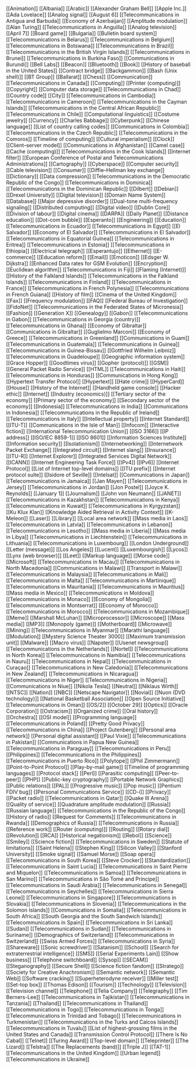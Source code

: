 [[Animation]]
[[Albania]]
[[Arabic]]
[[Alexander Graham Bell]]
[[Apple Inc.]]
[[Ada Lovelace]]
[[Analog signal]]
[[August 6]]
[[Telecommunications in Antigua and Barbuda]]
[[Economy of Azerbaijan]]
[[Amplitude modulation]]
[[Alan Turing]]
[[Telecommunications in Anguilla]]
[[Analog television]]
[[April 7]]
[[Board game]]
[[Bulgaria]]
[[Bulletin board system]]
[[Telecommunications in Belarus]]
[[Telecommunications in Belgium]]
[[Telecommunications in Botswana]]
[[Telecommunications in Brazil]]
[[Telecommunications in the British Virgin Islands]]
[[Telecommunications in Brunei]]
[[Telecommunications in Burkina Faso]]
[[Communications in Burundi]]
[[Bell Labs]]
[[Beacon]]
[[Bluetooth]]
[[Book]]
[[History of baseball in the United States]]
[[Contract bridge]]
[[Backgammon]]
[[Bash (Unix shell)]]
[[BT Group]]
[[Ballarat]]
[[Chess]]
[[Communication]]
[[Telecommunications in Canada]]
[[Computing]]
[[Printer (computing)]]
[[Copyright]]
[[Computer data storage]]
[[Telecommunications in Chad]]
[[Country code]]
[[City]]
[[Telecommunications in Cambodia]]
[[Telecommunications in Cameroon]]
[[Telecommunications in the Cayman Islands]]
[[Telecommunications in the Central African Republic]]
[[Telecommunications in Chile]]
[[Computational linguistics]]
[[Costume jewelry]]
[[Currency]]
[[Charles Babbage]]
[[Cyberpunk]]
[[Chinese language]]
[[List of country calling codes]]
[[Communications in Colombia]]
[[Telecommunications in the Czech Republic]]
[[Telecommunications in the Comoros]]
[[Timeline of computing]]
[[Cultural imperialism]]
[[Clock]]
[[Client–server model]]
[[Communications in Afghanistan]]
[[Camel case]]
[[Cache (computing)]]
[[Telecommunications in the Cook Islands]]
[[Internet filter]]
[[European Conference of Postal and Telecommunications Administrations]]
[[Cartography]]
[[Cyberspace]]
[[Computer security]]
[[Cable television]]
[[Consumer]]
[[Diffie–Hellman key exchange]]
[[Dictionary]]
[[Data compression]]
[[Telecommunications in the Democratic Republic of the Congo]]
[[Telecommunications in Dominica]]
[[Telecommunications in the Dominican Republic]]
[[Dilbert]]
[[Debian]]
[[Drexel University]]
[[Digital television]]
[[Domain Name System]]
[[Database]]
[[Major depressive disorder]]
[[Dual-tone multi-frequency signaling]]
[[Distributed computing]]
[[Digital video]]
[[Dublin Core]]
[[Division of labour]]
[[Digital cinema]]
[[DARPA]]
[[Daily Planet]]
[[Distance education]]
[[Dot-com bubble]]
[[Esperanto]]
[[Engineering]]
[[Education]]
[[Telecommunications in Ecuador]]
[[Telecommunications in Egypt]]
[[El Salvador]]
[[Economy of El Salvador]]
[[Telecommunications in El Salvador]]
[[Telecommunications in Equatorial Guinea]]
[[Telecommunications in Eritrea]]
[[Telecommunications in Estonia]]
[[Telecommunications in Ethiopia]]
[[Electrical telegraph]]
[[Esperantujo]]
[[Ethernet]]
[[E-commerce]]
[[Education reform]]
[[Email]]
[[Emoticon]]
[[Edsger W. Dijkstra]]
[[Enhanced Data rates for GSM Evolution]]
[[Encryption]]
[[Euclidean algorithm]]
[[Telecommunications in Fiji]]
[[Flaming (Internet)]]
[[History of the Falkland Islands]]
[[Telecommunications in the Falkland Islands]]
[[Telecommunications in Finland]]
[[Telecommunications in France]]
[[Telecommunications in French Polynesia]]
[[Telecommunications in French Guiana]]
[[History of film]]
[[Cinema of the United Kingdom]]
[[Fax]]
[[Frequency modulation]]
[[FAQ]]
[[Federal Bureau of Investigation]]
[[FidoNet]]
[[Telecommunications in the Federated States of Micronesia]]
[[Fashion]]
[[Generation X]]
[[Genealogy]]
[[Gabon]]
[[Telecommunications in Gabon]]
[[Telecommunications in Georgia (country)]]
[[Telecommunications in Ghana]]
[[Economy of Gibraltar]]
[[Communications in Gibraltar]]
[[Guglielmo Marconi]]
[[Economy of Greece]]
[[Telecommunications in Greenland]]
[[Communications in Guam]]
[[Telecommunications in Guatemala]]
[[Telecommunications in Guinea]]
[[Telecommunications in Guinea-Bissau]]
[[Gottfried Wilhelm Leibniz]]
[[Telecommunications in Guadeloupe]]
[[Geographic information system]]
[[Grace Hopper]]
[[Goodtimes virus]]
[[Gopher (protocol)]]
[[GSM]]
[[General Packet Radio Service]]
[[HTML]]
[[Telecommunications in Haiti]]
[[Telecommunications in Honduras]]
[[Communications in Hong Kong]]
[[Hypertext Transfer Protocol]]
[[Hypertext]]
[[Hate crime]]
[[HyperCard]]
[[House]]
[[History of the Internet]]
[[Handheld game console]]
[[Hacker ethic]]
[[Internet]]
[[Industry (economics)]]
[[Tertiary sector of the economy]]
[[Primary sector of the economy]]
[[Secondary sector of the economy]]
[[Indonesia]]
[[Telecommunications in India]]
[[Communications in Indonesia]]
[[Telecommunications in the Republic of Ireland]]
[[Telecommunications in Italy]]
[[Intellectual property]]
[[Internet Standard]]
[[ITU-T]]
[[Communications in the Isle of Man]]
[[Infocom]]
[[Interactive fiction]]
[[International Telecommunication Union]]
[[ISO 3166]]
[[IP address]]
[[ISO/IEC 8859-1]]
[[ISO 8601]]
[[Information Sciences Institute]]
[[Information security]]
[[Isolationism]]
[[Internetworking]]
[[Internetwork Packet Exchange]]
[[Integrated circuit]]
[[Internet slang]]
[[Insurance]]
[[ITU-R]]
[[Internet Explorer]]
[[Integrated Services Digital Network]]
[[ICANN]]
[[Internet Engineering Task Force]]
[[IPv4]]
[[IPv6]]
[[Internet Protocol]]
[[List of Internet top-level domains]]
[[ITU prefix]]
[[Internet protocol suite]]
[[Isidore of Seville]]
[[Intelsat]]
[[Communications in Japan]]
[[Telecommunications in Jamaica]]
[[Jan Mayen]]
[[Telecommunications in Jersey]]
[[Telecommunications in Jordan]]
[[Jon Postel]]
[[Joyce K. Reynolds]]
[[January 1]]
[[Journalism]]
[[John von Neumann]]
[[JANET]]
[[Telecommunications in Kazakhstan]]
[[Telecommunications in Kenya]]
[[Telecommunications in Kuwait]]
[[Telecommunications in Kyrgyzstan]]
[[Ku Klux Klan]]
[[Knowledge Aided Retrieval in Activity Context]]
[[K-Meleon]]
[[Laser]]
[[Library]]
[[Local area network]]
[[Mass media in Laos]]
[[Telecommunications in Latvia]]
[[Telecommunications in Lebanon]]
[[Telecommunications in Lesotho]]
[[Mass media in Liberia]]
[[Mass media in Libya]]
[[Telecommunications in Liechtenstein]]
[[Telecommunications in Lithuania]]
[[Telecommunications in Luxembourg]]
[[London Underground]]
[[Letter (message)]]
[[Los Angeles]]
[[Lucent]]
[[Luxembourgish]]
[[Lycos]]
[[Lynx (web browser)]]
[[Leet]]
[[Markup language]]
[[Morse code]]
[[Microsoft]]
[[Telecommunications in Macau]]
[[Telecommunications in North Macedonia]]
[[Communications in Malawi]]
[[Transport in Malawi]]
[[Telecommunications in Malaysia]]
[[Telecommunications in Mali]]
[[Telecommunications in Malta]]
[[Telecommunications in Martinique]]
[[Telecommunications in Mauritania]]
[[Telecommunications in Mauritius]]
[[Mass media in Mexico]]
[[Telecommunications in Moldova]]
[[Telecommunications in Monaco]]
[[Economy of Mongolia]]
[[Telecommunications in Montserrat]]
[[Economy of Morocco]]
[[Telecommunications in Morocco]]
[[Telecommunications in Mozambique]]
[[Meme]]
[[Marshall McLuhan]]
[[Microprocessor]]
[[Microscope]]
[[Mass media]]
[[MP3]]
[[Monopoly (game)]]
[[Motherboard]]
[[Microwave]]
[[Mining]]
[[Telecommunications in Myanmar]]
[[Marathi language]]
[[Modulation]]
[[Mystery Science Theater 3000]]
[[Maximum transmission unit]]
[[Malware]]
[[Macro virus]]
[[Napster]]
[[Usenet newsgroup]]
[[Telecommunications in the Netherlands]]
[[Nortel]]
[[Telecommunications in North Korea]]
[[Telecommunications in Namibia]]
[[Telecommunications in Nauru]]
[[Telecommunications in Nepal]]
[[Telecommunications in Curaçao]]
[[Telecommunications in New Caledonia]]
[[Telecommunications in New Zealand]]
[[Telecommunications in Nicaragua]]
[[Telecommunications in Niger]]
[[Telecommunications in Nigeria]]
[[Communications in Niue]]
[[Nikola Tesla]]
[[Neutral]]
[[Niklaus Wirth]]
[[NTSC]]
[[Nation]]
[[NBC]]
[[Netscape Navigator]]
[[Novial]]
[[Nuon (DVD technology)]]
[[National Basketball Association]]
[[Open Source Initiative]]
[[Telecommunications in Oman]]
[[OS/2]]
[[October 29]]
[[Optics]]
[[Oracle Corporation]]
[[Ostracism]]
[[Organized crime]]
[[Oral history]]
[[Orchestra]]
[[OSI model]]
[[Programming language]]
[[Telecommunications in Poland]]
[[Pretty Good Privacy]]
[[Telecommunications in China]]
[[Project Gutenberg]]
[[Personal area network]]
[[Personal digital assistant]]
[[Paul Vixie]]
[[Telecommunications in Pakistan]]
[[Communications in Papua New Guinea]]
[[Telecommunications in Paraguay]]
[[Telecommunications in Peru]]
[[Philippines]]
[[Telecommunications in the Philippines]]
[[Telecommunications in Puerto Rico]]
[[Polytope]]
[[Phil Zimmermann]]
[[Point-to-Point Protocol]]
[[Play-by-mail game]]
[[Timeline of programming languages]]
[[Protocol stack]]
[[Perl]]
[[Parasitic computing]]
[[Peer-to-peer]]
[[PHP]]
[[Public-key cryptography]]
[[Portable Network Graphics]]
[[Public relations]]
[[PAL]]
[[Progressive music]]
[[Pop music]]
[[Pentium FDIV bug]]
[[Personal Communications Service]]
[[CD-i]]
[[Privacy]]
[[Packet radio]]
[[Telecommunications in Qatar]]
[[Quake III Arena]]
[[Quality of service]]
[[Quadrature amplitude modulation]]
[[Russia]]
[[Russian language]]
[[Telecommunications in the Republic of the Congo]]
[[History of radio]]
[[Request for Comments]]
[[Telecommunications in Rwanda]]
[[Demographics of Russia]]
[[Telecommunications in Russia]]
[[Reference work]]
[[Router (computing)]]
[[Routing]]
[[Rotary dial]]
[[Revolution]]
[[RCA]]
[[Historical negationism]]
[[Rebol]]
[[Science]]
[[Smiley]]
[[Science fiction]]
[[Telecommunications in Sweden]]
[[Statute of limitations]]
[[Saint Helena]]
[[Stephen King]]
[[Silicon Valley]]
[[Stanford University]]
[[Smoke signal]]
[[Samuel Morse]]
[[Soap opera]]
[[Telecommunications in South Korea]]
[[Steve Crocker]]
[[Standardization]]
[[Telecommunications in Saint Lucia]]
[[Telecommunications in Saint Pierre and Miquelon]]
[[Telecommunications in Samoa]]
[[Telecommunications in San Marino]]
[[Telecommunications in São Tomé and Príncipe]]
[[Telecommunications in Saudi Arabia]]
[[Telecommunications in Senegal]]
[[Telecommunications in Seychelles]]
[[Telecommunications in Sierra Leone]]
[[Telecommunications in Singapore]]
[[Telecommunications in Slovakia]]
[[Telecommunications in Slovenia]]
[[Telecommunications in the Solomon Islands]]
[[Communications in Somalia]]
[[Telecommunications in South Africa]]
[[South Georgia and the South Sandwich Islands]]
[[Telecommunications in Spain]]
[[Telecommunications in Sri Lanka]]
[[Sudan]]
[[Telecommunications in Sudan]]
[[Telecommunications in Suriname]]
[[Demographics of Switzerland]]
[[Telecommunications in Switzerland]]
[[Swiss Armed Forces]]
[[Telecommunications in Syria]]
[[Shareware]]
[[Sonic screwdriver]]
[[Satanism]]
[[School]]
[[Search for extraterrestrial intelligence]]
[[SMS]]
[[Serial Experiments Lain]]
[[Show business]]
[[Telephone switchboard]]
[[Sysop]]
[[SECAM]]
[[Steganography]]
[[Secure Shell]]
[[Science fiction fandom]]
[[Stratego]]
[[Society for Creative Anachronism]]
[[Semantic network]]
[[Semantic Web]]
[[Software cracking]]
[[Superheterodyne receiver]]
[[Miller test]]
[[Set-top box]]
[[Thomas Edison]]
[[Tourism]]
[[Technology]]
[[Television]]
[[Television channel]]
[[Telephone]]
[[Telia Company]]
[[Telegraphy]]
[[Tim Berners-Lee]]
[[Telecommunications in Tajikistan]]
[[Telecommunications in Tanzania]]
[[Thailand]]
[[Telecommunications in Thailand]]
[[Telecommunications in Togo]]
[[Telecommunications in Tonga]]
[[Telecommunications in Trinidad and Tobago]]
[[Telecommunications in Turkmenistan]]
[[Telecommunications in the Turks and Caicos Islands]]
[[Telecommunications in Tuvalu]]
[[List of highest-grossing films in the United States and Canada]]
[[Transmission Control Protocol]]
[[There Is No Cabal]]
[[Telnet]]
[[Turing Award]]
[[Top-level domain]]
[[Teleprinter]]
[[The Lizard]]
[[Telstra]]
[[The Replacements (band)]]
[[Triple J]]
[[TAT-1]]
[[Telecommunications in the United Kingdom]]
[[Urban legend]]
[[Telecommunications in Ukraine]]
